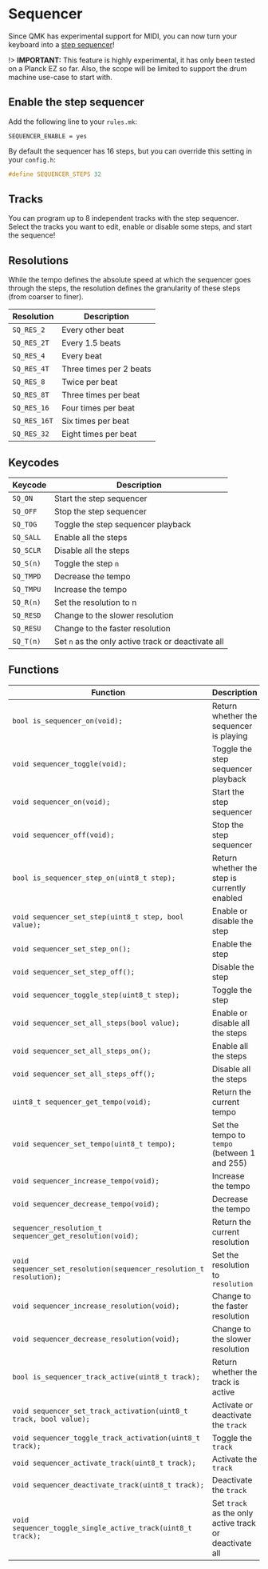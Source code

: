 # Sequencer

Since QMK has experimental support for MIDI, you can now turn your keyboard into a [step sequencer](https://en.wikipedia.org/wiki/Music_sequencer#Step_sequencers)!

!> **IMPORTANT:** This feature is highly experimental, it has only been tested on a Planck EZ so far. Also, the scope will be limited to support the drum machine use-case to start with.

## Enable the step sequencer

Add the following line to your `rules.mk`:

```make
SEQUENCER_ENABLE = yes
```

By default the sequencer has 16 steps, but you can override this setting in your `config.h`:

```c
#define SEQUENCER_STEPS 32
```

## Tracks

You can program up to 8 independent tracks with the step sequencer. Select the tracks you want to edit, enable or disable some steps, and start the sequence!

## Resolutions

While the tempo defines the absolute speed at which the sequencer goes through the steps, the resolution defines the granularity of these steps (from coarser to finer).

|Resolution   |Description            |
|----------   |-----------            |
|`SQ_RES_2`   |Every other beat       |
|`SQ_RES_2T`  |Every 1.5 beats        |
|`SQ_RES_4`   |Every beat             |
|`SQ_RES_4T`  |Three times per 2 beats|
|`SQ_RES_8`   |Twice per beat         |
|`SQ_RES_8T`  |Three times per beat   |
|`SQ_RES_16`  |Four times per beat    |
|`SQ_RES_16T` |Six times per beat     |
|`SQ_RES_32`  |Eight times per beat   |

## Keycodes

|Keycode  |Description                                        |
|-------  |-----------                                        |
|`SQ_ON`  |Start the step sequencer                           |
|`SQ_OFF` |Stop the step sequencer                            |
|`SQ_TOG` |Toggle the step sequencer playback                 |
|`SQ_SALL`|Enable all the steps                               |
|`SQ_SCLR`|Disable all the steps                              |
|`SQ_S(n)`|Toggle the step `n`                                |
|`SQ_TMPD`|Decrease the tempo                                 |
|`SQ_TMPU`|Increase the tempo                                 |
|`SQ_R(n)`|Set the resolution to n                            |
|`SQ_RESD`|Change to the slower resolution                    |
|`SQ_RESU`|Change to the faster resolution                    |
|`SQ_T(n)`|Set `n` as the only active track or deactivate all |

## Functions

|Function                                                             |Description                                            |
|--------                                                             |-----------                                            |
|`bool is_sequencer_on(void);`                                        |Return whether the sequencer is playing                |
|`void sequencer_toggle(void);`                                       |Toggle the step sequencer playback                     |
|`void sequencer_on(void);`                                           |Start the step sequencer                               |
|`void sequencer_off(void);`                                          |Stop the step sequencer                                |
|`bool is_sequencer_step_on(uint8_t step);`                           |Return whether the step is currently enabled           |
|`void sequencer_set_step(uint8_t step, bool value);`                 |Enable or disable the step                             |
|`void sequencer_set_step_on();`                                      |Enable the step                                        |
|`void sequencer_set_step_off();`                                     |Disable the step                                       |
|`void sequencer_toggle_step(uint8_t step);`                          |Toggle the step                                        |
|`void sequencer_set_all_steps(bool value);`                          |Enable or disable all the steps                        |
|`void sequencer_set_all_steps_on();`                                 |Enable all the steps                                   |
|`void sequencer_set_all_steps_off();`                                |Disable all the steps                                  |
|`uint8_t sequencer_get_tempo(void);`                                 |Return the current tempo                               |
|`void sequencer_set_tempo(uint8_t tempo);`                           |Set the tempo to `tempo` (between 1 and 255)           |
|`void sequencer_increase_tempo(void);`                               |Increase the tempo                                     |
|`void sequencer_decrease_tempo(void);`                               |Decrease the tempo                                     |
|`sequencer_resolution_t sequencer_get_resolution(void);`             |Return the current resolution                          |
|`void sequencer_set_resolution(sequencer_resolution_t resolution);`  |Set the resolution to `resolution`                     |
|`void sequencer_increase_resolution(void);`                          |Change to the faster resolution                        |
|`void sequencer_decrease_resolution(void);`                          |Change to the slower resolution                        |
|`bool is_sequencer_track_active(uint8_t track);`                     |Return whether the track is active                     |
|`void sequencer_set_track_activation(uint8_t track, bool value);`    |Activate or deactivate the `track`                     |
|`void sequencer_toggle_track_activation(uint8_t track);`             |Toggle the `track`                                     |
|`void sequencer_activate_track(uint8_t track);`                      |Activate the `track`                                   |
|`void sequencer_deactivate_track(uint8_t track);`                    |Deactivate the `track`                                 |
|`void sequencer_toggle_single_active_track(uint8_t track);`          |Set `track` as the only active track or deactivate all |

